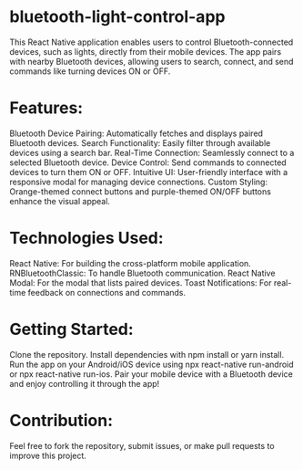 # bluetooth-light-control-app

This React Native application enables users to control Bluetooth-connected devices, such as lights, directly from their mobile devices. The app pairs with nearby Bluetooth devices, allowing users to search, connect, and send commands like turning devices ON or OFF.

# Features:
Bluetooth Device Pairing: Automatically fetches and displays paired Bluetooth devices.
Search Functionality: Easily filter through available devices using a search bar.
Real-Time Connection: Seamlessly connect to a selected Bluetooth device.
Device Control: Send commands to connected devices to turn them ON or OFF.
Intuitive UI: User-friendly interface with a responsive modal for managing device connections.
Custom Styling: Orange-themed connect buttons and purple-themed ON/OFF buttons enhance the visual appeal.

# Technologies Used:
React Native: For building the cross-platform mobile application.
RNBluetoothClassic: To handle Bluetooth communication.
React Native Modal: For the modal that lists paired devices.
Toast Notifications: For real-time feedback on connections and commands.

# Getting Started:
Clone the repository.
Install dependencies with npm install or yarn install.
Run the app on your Android/iOS device using npx react-native run-android or npx react-native run-ios.
Pair your mobile device with a Bluetooth device and enjoy controlling it through the app!

# Contribution:
Feel free to fork the repository, submit issues, or make pull requests to improve this project.
